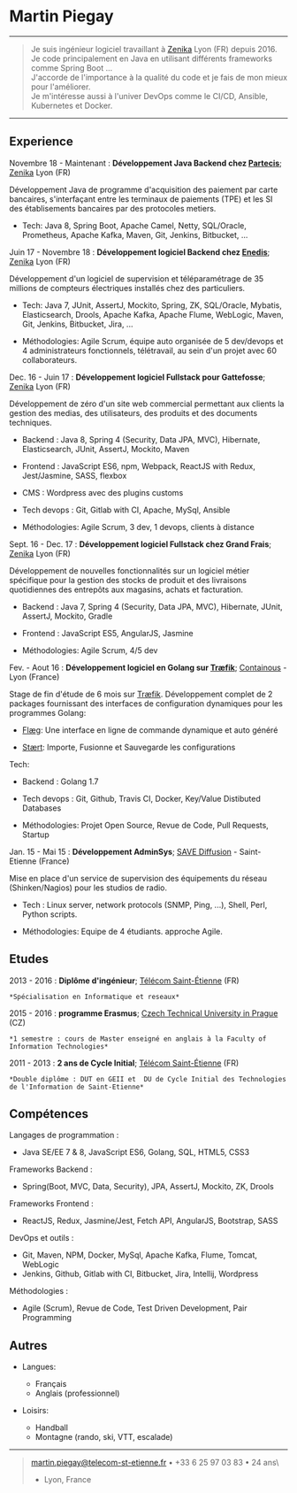 Martin Piegay
============

----

>  Je suis ingénieur logiciel travaillant à [Zenika](https://www.zenika.com/) Lyon (FR) depuis 2016.
>  Je code principalement en Java en utilisant différents frameworks comme Spring Boot ...\
>  J'accorde de l'importance à la qualité du code et je fais de mon mieux pour l'améliorer.\
>  Je m'intéresse aussi à l'univer DevOps comme le CI/CD, Ansible, Kubernetes et Docker.

----

Experience
----------
Novembre 18 - Maintenant
:   **Développement Java Backend chez [Partecis](https://group.bnpparibas/communique-de-presse/partecis-bnp-paribas-natixis-renouvellent-partenariat-monetique-duree-12-ans)**; [Zenika](https://www.zenika.com/) Lyon (FR)

Développement Java de programme d'acquisition des paiement par carte bancaires, s'interfaçant entre les terminaux de paiements (TPE) et les SI des établisements bancaires par des protocoles metiers.

* Tech: Java 8, Spring Boot, Apache Camel, Netty, SQL/Oracle, Prometheus, Apache Kafka, Maven, Git, Jenkins, Bitbucket, ...

Juin 17 - Novembre 18
:   **Développement logiciel Backend chez [Enedis](http://www.enedis.fr/compteur-communicant)**; [Zenika](https://www.zenika.com/) Lyon (FR)

Développement d'un logiciel de supervision et téléparamétrage de 35 millions de compteurs électriques installés chez des particuliers.

* Tech: Java 7, JUnit, AssertJ, Mockito, Spring, ZK, SQL/Oracle, Mybatis, Elasticsearch, Drools, Apache Kafka, Apache Flume, WebLogic, Maven, Git, Jenkins, Bitbucket, Jira, ...

* Méthodologies: Agile Scrum, équipe auto organisée de 5 dev/devops et 4 administrateurs fonctionnels, télétravail, au sein d'un projet avec 60 collaborateurs.

Dec. 16 - Juin 17
:   **Développement logiciel Fullstack pour Gattefosse**; [Zenika](https://www.zenika.com/) Lyon (FR)

Développement de zéro d'un site web commercial permettant aux clients la gestion des medias, des utilisateurs, des produits et des documents techniques.

* Backend : Java 8, Spring 4 (Security, Data JPA, MVC), Hibernate, Elasticsearch, JUnit, AssertJ, Mockito, Maven

* Frontend : JavaScript ES6, npm, Webpack, ReactJS with Redux, Jest/Jasmine, SASS, flexbox

* CMS : Wordpress avec des plugins customs

* Tech devops : Git, Gitlab with CI, Apache, MySql, Ansible

* Méthodologies: Agile Scrum, 3 dev, 1 devops, clients à distance

Sept. 16 - Dec. 17
:   **Développement logiciel Fullstack chez Grand Frais**; [Zenika](https://www.zenika.com/) Lyon (FR)

Développement de nouvelles fonctionnalités sur un logiciel métier spécifique pour la gestion des stocks de produit et des livraisons quotidiennes des entrepôts aux magasins, achats et facturation.

* Backend : Java 7, Spring 4 (Security, Data JPA, MVC), Hibernate, JUnit, AssertJ, Mockito, Gradle

* Frontend : JavaScript ES5, AngularJS, Jasmine

* Méthodologies: Agile Scrum, 4/5 dev

Fev. - Aout 16
:   **Développement logiciel en Golang sur [Træfik](https://traefik.io/)**; [Containous](https://containo.us/) - Lyon (France)

Stage de fin d'étude de 6 mois sur [Træfik](https://traefik.io/). Développement complet de 2 packages fournissant des interfaces de configuration dynamiques pour les programmes Golang:

* [Flæg](https://github.com/containous/flaeg): Une interface en ligne de commande dynamique et auto généré

* [Stært](https://github.com/containous/staert): Importe, Fusionne et Sauvegarde les configurations

Tech:

* Backend : Golang 1.7

* Tech devops : Git, Github, Travis CI, Docker, Key/Value Distibuted Databases

* Méthodologies: Projet Open Source, Revue de Code, Pull Requests, Startup

Jan. 15 - Mai 15
:   **Développement AdminSys**; [SAVE Diffusion](http://www.savediffusion.fr/) - Saint-Etienne (France)

Mise en place d'un service de supervision des équipements du réseau (Shinken/Nagios) pour les studios de radio.

* Tech : Linux server, network protocols (SNMP, Ping, ...), Shell, Perl, Python scripts.

* Méthodologies: Equipe de 4 étudiants. approche Agile.

Etudes
---------

2013 - 2016
:   **Diplôme d'ingénieur**; [Télécom Saint-Étienne](https://www.telecom-st-etienne.fr/) (FR)

    *Spécialisation en Informatique et reseaux*

2015 - 2016
:   **programme Erasmus**; [Czech Technical University in
    Prague](https://www.cvut.cz/en) (CZ)

    *1 semestre : cours de Master enseigné en anglais à la Faculty of Information Technologies*

2011 - 2013
:   **2 ans de Cycle Initial**; [Télécom Saint-Étienne](https://www.telecom-st-etienne.fr/) (FR)

    *Double diplôme : DUT en GEII et  DU de Cycle Initial des Technologies de l'Information de Saint-Etienne*

Compétences
--------------------

Langages de programmation
:   
* Java SE/EE 7 & 8, JavaScript ES6, Golang, SQL, HTML5, CSS3

Frameworks Backend
:   
* Spring(Boot, MVC, Data, Security), JPA, AssertJ, Mockito, ZK, Drools

Frameworks Frontend
:   
* ReactJS, Redux, Jasmine/Jest, Fetch API, AngularJS, Bootstrap, SASS

DevOps et outils
:   
* Git, Maven, NPM, Docker, MySql, Apache Kafka, Flume, Tomcat, WebLogic
* Jenkins, Github, Gitlab with CI, Bitbucket, Jira, Intellij, Wordpress

Méthodologies
:   
* Agile (Scrum), Revue de Code, Test Driven Development, Pair Programming

Autres
----------------------------------------

* Langues:

     * Français
     * Anglais (professionnel)

* Loisirs:
     * Handball
     * Montagne (rando, ski, VTT, escalade)

----

> <martin.piegay@telecom-st-etienne.fr> • +33 6 25 97 03 83 • 24 ans\
> - Lyon, France
